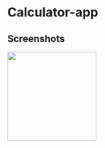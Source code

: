 # Calculator-app

## Screenshots

<p float="left">
	<img src="https://github.com/dev-aniketj/Calculator-app/blob/master/Screenshots/video1.gif" width="200"/>
</p>
